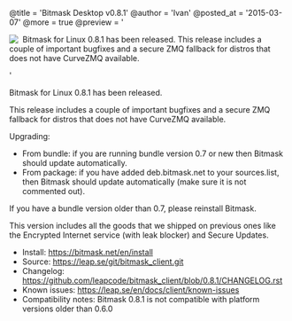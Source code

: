 @title = 'Bitmask Desktop v0.8.1'
@author = 'Ivan'
@posted_at = '2015-03-07'
@more = true
@preview = '<div style="float:left; margin-right: 8px; margin-left: 0;"><img src="/img/pages/bitmask.png"></div><p>Bitmask for Linux 0.8.1 has been released. This release includes a couple of important bugfixes and a secure ZMQ fallback for distros that does not have CurveZMQ available.</p>'

Bitmask for Linux 0.8.1 has been released.

This release includes a couple of important bugfixes and a secure ZMQ
fallback for distros that does not have CurveZMQ available.

Upgrading:

* From bundle: if you are running bundle version 0.7 or new then Bitmask should update automatically.
* From package: if you have added deb.bitmask.net to your sources.list, then Bitmask should update automatically (make sure it is not commented out).

If you have a bundle version older than 0.7, please reinstall Bitmask.

This version includes all the goods that we shipped on previous ones like  the Encrypted Internet service (with leak blocker) and Secure Updates.

* Install: https://bitmask.net/en/install
* Source: https://leap.se/git/bitmask_client.git
* Changelog: https://github.com/leapcode/bitmask_client/blob/0.8.1/CHANGELOG.rst
* Known issues: https://leap.se/en/docs/client/known-issues
* Compatibility notes: Bitmask 0.8.1 is not compatible with platform versions older than 0.6.0